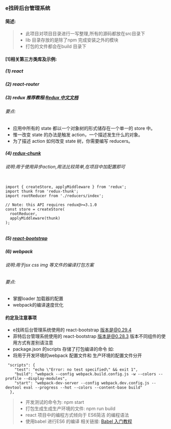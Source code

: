 ### e找砖后台管理系统 
#### 简述:
> * 此项目对项目目录进行一写整理,所有的源码都放在src目录下 
> * lib 目录存放的是除了npm 完成安装之外的模块 
> * 打包的文件都会在build 目录下
#### [1]相关第三方类库及示例:
##### (1) react
##### (2) react-router
##### (3) redux 推荐教程:[Redux 中文文档](http://cn.redux.js.org/index.html)
###### 要点:
- 应用中所有的 state 都以一个对象树的形式储存在一个单一的 store 中。
- 惟一改变 state 的办法是触发 action，一个描述发生什么的对象。
- 为了描述 action 如何改变 state 树，你需要编写 reducers。

##### (4)  [redux-chunk](https://github.com/gaearon/redux-thunk)

###### 说明:用于使用异步action,用法比较简单,在项目中加配置即可
          
 ```
 
 import { createStore, applyMiddleware } from 'redux';
 import thunk from 'redux-thunk';
 import rootReducer from './reducers/index';
 
 // Note: this API requires redux@>=3.1.0
 const store = createStore(
   rootReducer,
   applyMiddleware(thunk)
 );
 
 
 ```
          
##### (5) [react-bootstrap](http://react-bootstrap.github.io/)
##### (6) webpack
###### 说明:用于jsx css img 等文件的编译打包方案
###### 要点:

- 掌握loader 加载器的配置  
- webpack的编译速度优化 

#### 约定及注意事项
- e找砖后台管理系统使用的 react-bootstrap 版本是@0.29.4
- 菲特后台管理系统使用的 react-bootstrap 版本是@0.28.3 版本不同组件的使用方式有差别请注意
- package.json 的scripts 存储了打包编译的命令 如:
- 将用于开发环境的webpack 配置文件和 生产环境的配置文件分开

```
 "scripts": {
    "test": "echo \"Error: no test specified\" && exit 1",
    "build": "webpack --config webpack.build.config.js -w --colors --profile --display-modules",
    "start": "webpack-dev-server --config webpack.dev.config.js --devtool eval --progress --hot --colors --content-base build"
  },

```
> *  开发测试的命令为: npm start
> *  打包生成生成生产环境的文件: npm run build
> * react 项目中的编程方式倾向于 ES6简洁 的编程语法
> * 使用babel 进行ES6 的编译 相关链接: [Babel 入门教程](http://www.ruanyifeng.com/blog/2016/01/babel.html)
